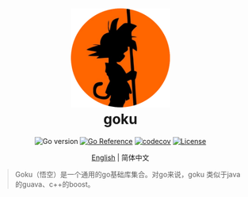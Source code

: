 <div align=center>
<h1>
<img src="./logo.png" width="200" height="200"/>
<br/>
goku
</h1>

![Go version](https://img.shields.io/badge/go-%3E%3Dv1.18-9cf)
[![Go Reference](https://pkg.go.dev/badge/github.com/three-body/goku.svg)](https://pkg.go.dev/github.com/three-body/goku)
[![codecov](https://codecov.io/github/three-body/goku/branch/main/graph/badge.svg?token=UY9FJ1ROTK)](https://codecov.io/github/three-body/goku)
[![License](https://img.shields.io/badge/License-Apache_2.0-blue.svg)](https://github.com/three-body/goku/blob/main/LICENSE)

[English](./README.md) | 简体中文

</div>

> Goku（悟空）是一个通用的go基础库集合。对go来说，goku 类似于java的guava、c++的boost。
